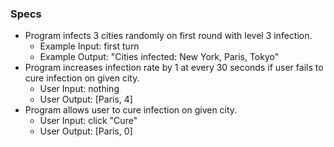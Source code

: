 ### Specs

* Program infects 3 cities randomly on first round with level 3 infection.
  * Example Input: first turn
  * Example Output: "Cities infected: New York, Paris, Tokyo"
* Program increases infection rate by 1 at every 30 seconds if user fails to cure infection on given city.
  * User Input: nothing
  * User Output: [Paris, 4]
* Program allows user to cure infection on given city.
  * User Input: click "Cure"
  * User Output: [Paris, 0]
